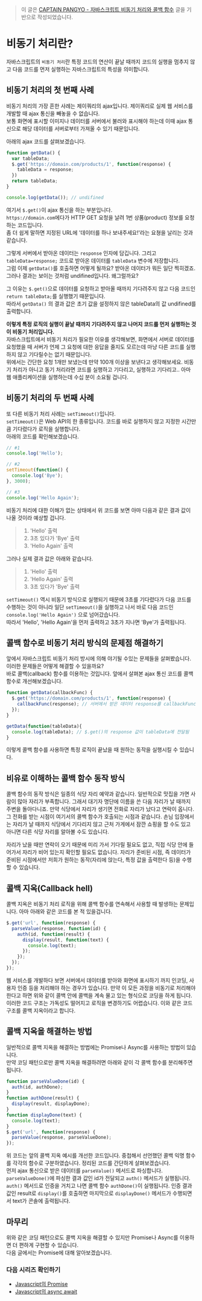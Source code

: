 > 이 글은 [CAPTAIN PANGYO - 자바스크립트 비동기 처리와 콜백 함수](https://joshua1988.github.io/web-development/javascript/javascript-asynchronous-operation/) 글을 기반으로 작성되었습니다. 

# 비동기 처리란?

자바스크립트의 `비동기 처리`란 특정 코드의 연산이 끝날 때까지 코드의 실행을 멈추지 않고 다음 코드를 먼저 실행하는 자바스크립트의 특성을 의미합니다.  

## 비동기 처리의 첫 번째 사례

비동기 처리의 가장 흔한 사례는 제이쿼리의 ajax입니다. 제이쿼리로 실제 웹 서비스를 개발할 때 ajax 통신을 빼놓을 수 없습니다.  
보통 화면에 표시할 이미지나 데이터를 서버에서 불러와 표시해야 하는데 이때 ajax 통신으로 해당 데이터를 서버로부터 가져올 수 있기 때문입니다.  

아래의 ajax 코드를 살펴보겠습니다.  
``` javascript
function getData() {
  var tableData;
  $.get('https://domain.com/products/1', function(response) {
    tableData = response;
  })
  return tableData;
}

console.log(getData()); // undifined
```

여기서 `$.get()`이 ajax 통신을 하는 부분입니다.  
`https://domain.com`에다가 HTTP GET 요청을 날려 1번 상품(product) 정보를 요청하는 코드입니다.  
좀 더 쉽게 말하면 지정된 URL에 '데이터를 하나 보내주세요!'라는 요쳥을 날리는 것과 같습니다.  

그렇게 서버에서 받아온 데이터는 `response` 인자에 담깁니다. 그리고 `tableData=response;` 코드로 받아온 데이터를 `tableData` 변수에 저장합니다.  
그럼 이제 `getData()`를 호출하면 어떻게 될까요? 받아온 데이터가 뭐든 일단 찍히겠죠. 그러나 결과는 보이는 것처럼 undifined입니다. 왜그럴까요?  

그 이유는 `$.get()`으로 데이터를 요청하고 받아올 때까지 기다려주지 않고 다음 코드인 `return tableData;`를 실행했기 때문입니다.  
따라서 `getData()` 의 결과 값은 초기 값을 설정하지 않은 tableData의 값 undifined를 출력합니다.

**이렇게 특정 로직의 실행이 끝날 때까지 기다려주지 않고 나머지 코드를 먼저 실행하는 것이 비동기 처리입니다.**  
자바스크립트에서 비동기 처리가 필요한 이유를 생각해보면, 화면에서 서버로 데이터를 요청했을 때 서버가 언제 그 요청에 대한 응답을 줄지도 모르는데 마냥 다른 코드를 실행하지 않고 기다릴수는 없기 때문입니다.  
위에서는 간단한 요청 1개만 보냈는데 만약 100개 이상을 보낸다고 생각해보세요. 비동기 처리가 아니고 동기 처리라면 코드를 실행하고 기다리고, 실행하고 기다리고.. 아마 웹 애플리케이션을 실행하는데 수십 분이 소요될 겁니다.  

## 비동기 처리의 두 번째 사례

또 다른 비동기 처리 사례는 `setTimeout()`입니다.   
`setTimeout()`은 Web API의 한 종류입니다. 코드를 바로 실행하지 않고 지정한 시간만큼 기다렸다가 로직을 실행합니다.  
아래의 코드를 확인해보겠습니다.  

``` javascript
// #1
console.log('Hello');

// #2
setTimeout(function() {
  console.log('Bye');
}, 3000);

// #3
console.log('Hello Again');
```

비동기 처리에 대한 이해가 없는 상태에서 위 코드를 보면 아마 다음과 같은 결과 값이 나올 것이라 예상할 겁니다.  

> 1. 'Hello' 출력
> 2. 3초 있다가 'Bye' 출력
> 3. 'Hello Again' 출력
 
그러나 실제 결과 값은 아래와 같습니다.  

> 1. 'Hello' 출력
> 2. 'Hello Again' 출력
> 3. 3초 있다가 'Bye' 출력

`setTimeout()` 역시 비동기 방식으로 실행되기 때문에 3초를 기다렸다가 다음 코드를 수행하는 것이 아니라 일단 `setTimeout()`을 실행하고 나서 바로 다음 코드인 `console.log('Hello Again')` 으로 넘어갔습니다.  
따라서 'Hello', 'Hello Again'을 먼저 출력하고 3초가 지나면 'Bye'가 출력됩니다.  


## 콜백 함수로 비동기 처리 방식의 문제점 해결하기

앞에서 자바스크립트 비동기 처리 방시에 의해 야기될 수있는 문제들을 살펴봤습니다. 이러한 문제들은 어떻게 해결할 수 있을까요?   
바로 콜백(callback) 함수를 이용하는 것입니다. 앞에서 살펴본 ajax 통신 코드를 콜백 함수로 개선해보겠습니다.  

``` javascript
function getData(callbackFunc) {
  $.get('https://domain.com/products/1', function(response) {
    callbackFunc(response); // 서버에서 받은 데이터 response를 callbackFunc() 함수에 넘겨줌
  });
}

getData(function(tableData){
  console.log(tableData); // $.get()의 response 값이 tableData에 전달됨
}
```

이렇게 콜백 함수를 사용하면 특정 로직이 끝났을 때 원하는 동작을 실행시킬 수 있습니다.  


## 비유로 이해하는 콜백 함수 동작 방식

콜백 함수의 동작 방식은 일종의 식당 자리 예약과 같습니다. 일반적으로 맛집을 가면 사람이 많아 자리가 부족합니다. 그래서 대기자 명단에 이름을 쓴 다음 자리가 날 때까지 주변을 돌아다니죠. 만약 식당에서 자리가 생기면 전화로 자리가 났다고 연락이 옵니다. 그 전화를 받는 시점이 여기서의 콜백 함수가 호출되는 시점과 같습니다. 손님 입장에서는 자리가 날 때까지 식당에서 기다리지 않고 근처 가게에서 잠깐 쇼핑을 할 수도 있고 아니면 다른 식당 자리를 알아볼 수도 있습니다.  

자리가 났을 때만 연락이 오기 때문에 미리 가서 기다릴 필요도 없고, 직접 식당 안에 들어가서 자리가 비어 있는지 확인할 필요도 없습니다. 자리가 준비된 시점, 즉 데이터가 준비된 시점에서만 저희가 원하는 동작(자리에 앉는다, 특정 값을 출력한다 등)을 수행할 수 있습니다.  


## 콜백 지옥(Callback hell)

콜백 지옥은 비동기 처리 로직을 위해 콜백 함수를 연속해서 사용할 때 발생하는 문제입니다. 아마 아래와 같은 코드를 본 적 있을겁니다.  

``` javascript
$.get('url', function(response) {
  parseValue(response, function(id) {
    auth(id, function(result) {
      display(result, function(text) {
        console.log(text);
      });
    });
  });
});
```

웹 서비스를 개발하다 보면 서버에서 데이터를 받아와 화면에 표시하기 까지 인코딩, 사용자 인증 등을 처리해야 하는 경우가 있습니다. 만약 이 모든 과정을 비동기로 처리해야 한다고 하면 위와 같이 콜백 안에 콜백을 계속 물고 있는 형식으로 코딩을 하게 됩니다. 이러한 코드 구조는 가독성도 떨어지고 로직을 변경하기도 어렵습니다. 이와 같은 코드 구조를 콜백 지옥이라고 합니다.  


## 콜백 지옥을 해결하는 방법

일반적으로 콜백 지옥을 해결하는 방법에는 Promise나 Async를 사용하는 방법이 있습니다.  
만약 코딩 패턴으로만 콜백 지옥을 해결하려면 아래와 같이 각 콜백 함수를 분리해주면 됩니다. 


``` javascript
function parseValueDone(id) {
  auth(id, authDone);
}
function authDone(result) {
  display(result, displayDone);
}
function displayDone(text) {
  console.log(text);
}
$.get('url', function(response) {
  parseValue(response, parseValueDone);
}); 
```

위 코드는 앞의 콜백 지옥 예시를 개선한 코드입니다. 중첩해서 선언했던 콜백 익명 함수를 각각의 함수로 구분하였습니다. 정리된 코드를 간단하게 살펴보겠습니다.  
먼저 ajax 통신으로 받은 데이터를 `parseValue()` 메서드로 파싱합니다. `parseValueDone()`에 파싱한 결과 값인 id가 전달되고 `auth()` 메서드가 실행됩니다. `auth()` 메서드로 인증을 거치고 나면 콜백 함수 `authDone()`이 실행됩니다. 인증 결과 값인 result로 `display()`를 호출하면 마지막으로 `displayDone()` 메서드가 수행되면서 text가 콘솔에 출력됩니다.  

## 마무리

위와 같은 코딩 패턴으로도 콜백 지옥을 해결할 수 있지만 Promise나 Async를 이용하면 더 편하게 구현할 수 있습니다.   
다음 글에서는 Promise에 대해 알아보겠습니다.  

### 다음 시리즈 확인하기
- [Javascript의 Promise]()
- [Javascript의 async await]()